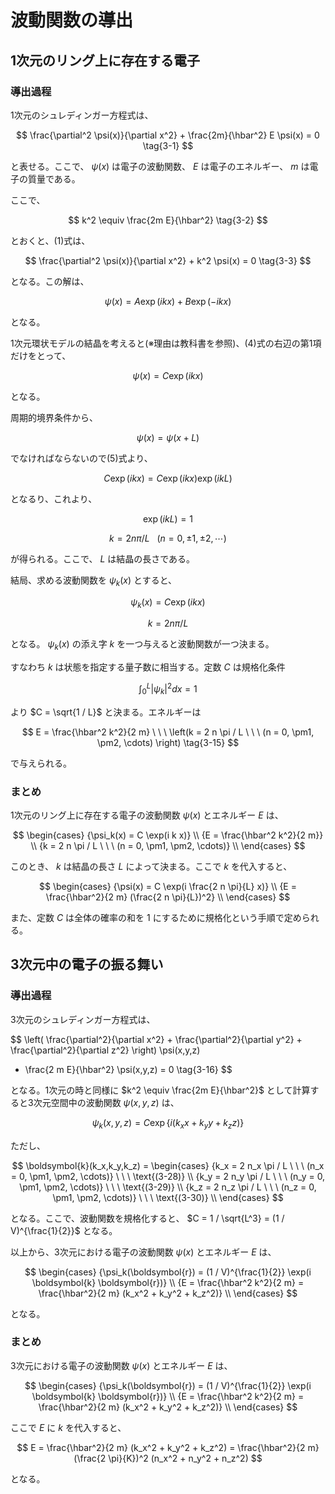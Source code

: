 # 波動関数の導出

## 1次元のリング上に存在する電子

### 導出過程

1次元のシュレディンガー方程式は、

$$
\frac{\partial^2 \psi(x)}{\partial x^2} + \frac{2m}{\hbar^2} E \psi(x) = 0 \tag{3-1}
$$

と表せる。ここで、 $\psi(x)$ は電子の波動関数、 $E$ は電子のエネルギー、 $m$ は電子の質量である。

ここで、

$$
k^2 \equiv \frac{2m E}{\hbar^2} \tag{3-2}
$$

とおくと、(1)式は、

$$
\frac{\partial^2 \psi(x)}{\partial x^2} + k^2 \psi(x) = 0 \tag{3-3}
$$

となる。この解は、

$$
\psi(x) = A \exp(i k x) + B \exp(-i k x) \tag{3-5}
$$

となる。

1次元環状モデルの結晶を考えると(※理由は教科書を参照)、(4)式の右辺の第1項だけをとって、

$$
\psi(x) = C \exp(i k x) \tag{3-7}
$$

となる。

周期的境界条件から、

$$
\psi(x) = \psi(x + L) \tag{3-8}
$$

でなければならないので(5)式より、

$$
C \exp(i k x) = C \exp(i k x) \exp(i k L) \tag{3-9}
$$

となるり、これより、

$$
\exp(i k L) = 1 \tag{3-10}
$$

$$
k = 2 n \pi / L \ \ \ (n = 0, \pm1, \pm2, \cdots) \tag{3-11}
$$

が得られる。ここで、 $L$ は結晶の長さである。

結局、求める波動関数を $\psi_k(x)$ とすると、

$$
\psi_k(x) = C \exp(i k x) \tag{3-12}
$$

$$
k = 2 n \pi / L \tag{3-13}
$$

となる。 $\psi_k(x)$ の添え字 $k$ を一つ与えると波動関数が一つ決まる。

すなわち $k$ は状態を指定する量子数に相当する。定数 $C$ は規格化条件

$$
\int_{0}^{L} |\psi_k|^2 dx = 1 \tag{3-14}
$$

より $C = \sqrt{1 / L}$ と決まる。エネルギーは

$$
E = \frac{\hbar^2 k^2}{2 m} \ \ \ \left(k = 2 n \pi / L \ \ \ (n = 0, \pm1, \pm2, \cdots) \right) \tag{3-15}
$$

で与えられる。

### まとめ

1次元のリング上に存在する電子の波動関数 $\psi(x)$ とエネルギー $E$ は、

$$
\begin{cases}
    {\psi_k(x) = C \exp(i k x)} \\
    {E = \frac{\hbar^2 k^2}{2 m}} \\
    {k = 2 n \pi / L \ \ \ (n = 0, \pm1, \pm2, \cdots)} \\
\end{cases}
$$

このとき、 $k$ は結晶の長さ $L$ によって決まる。ここで $k$ を代入すると、

$$
\begin{cases}
    {\psi(x) = C \exp(i \frac{2 n \pi}{L} x)} \\
    {E = \frac{\hbar^2}{2 m} (\frac{2 n \pi}{L})^2} \\
\end{cases}
$$

また、定数 $C$ は全体の確率の和を $1$ にするために規格化という手順で定められる。


## 3次元中の電子の振る舞い

### 導出過程

3次元のシュレディンガー方程式は、

$$
\left(
    \frac{\partial^2}{\partial x^2} +
    \frac{\partial^2}{\partial y^2} +
    \frac{\partial^2}{\partial z^2}
\right) \psi(x,y,z)
+ \frac{2 m E}{\hbar^2} \psi(x,y,z)
= 0 \tag{3-16}
$$

となる。1次元の時と同様に $k^2 \equiv \frac{2m E}{\hbar^2}$ として計算すると3次元空間中の波動関数 $\psi(x,y,z)$ は、

$$
{\psi_k(x,y,z) = C \exp \lbrace i(k_x x + k_y y + k_z z) \rbrace} \tag{3-27}
$$

ただし、

$$
\boldsymbol{k}(k_x,k_y,k_z) = 
\begin{cases}
    {k_x = 2 n_x \pi / L \ \ \ (n_x = 0, \pm1, \pm2, \cdots)} \ \ \ \text{(3-28)} \\
    {k_y = 2 n_y \pi / L \ \ \ (n_y = 0, \pm1, \pm2, \cdots)} \ \ \ \text{(3-29)} \\
    {k_z = 2 n_z \pi / L \ \ \ (n_z = 0, \pm1, \pm2, \cdots)} \ \ \ \text{(3-30)} \\
\end{cases}
$$

となる。ここで、波動関数を規格化すると、 $C = 1 / \sqrt{L^3} = (1 / V)^{\frac{1}{2}}$ となる。

以上から、3次元における電子の波動関数 $\psi(x)$ とエネルギー $E$ は、

$$
\begin{cases}
    {\psi_k(\boldsymbol{r}) = (1 / V)^{\frac{1}{2}} \exp(i \boldsymbol{k} \boldsymbol{r})} \\
    {E = \frac{\hbar^2 k^2}{2 m} = \frac{\hbar^2}{2 m} (k_x^2 + k_y^2 + k_z^2)} \\
\end{cases}
$$

となる。

### まとめ

3次元における電子の波動関数 $\psi(x)$ とエネルギー $E$ は、

$$
\begin{cases}
    {\psi_k(\boldsymbol{r}) = (1 / V)^{\frac{1}{2}} \exp(i \boldsymbol{k} \boldsymbol{r})} \\
    {E = \frac{\hbar^2 k^2}{2 m} = \frac{\hbar^2}{2 m} (k_x^2 + k_y^2 + k_z^2)} \\
\end{cases}
$$

ここで $E$ に $k$ を代入すると、

$$
E = \frac{\hbar^2}{2 m} (k_x^2 + k_y^2 + k_z^2) = \frac{\hbar^2}{2 m} (\frac{2 \pi}{K})^2 (n_x^2 + n_y^2 + n_z^2)
$$

となる。
